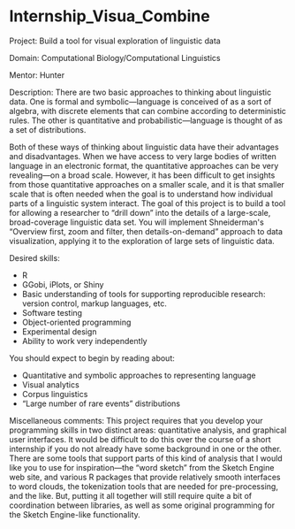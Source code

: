 # Internship_Visua_Combine

Project: Build a tool for visual exploration of linguistic data

Domain: Computational Biology/Computational Linguistics

Mentor: Hunter

Description: There are two basic approaches to thinking about linguistic data.  One is formal and symbolic—language is conceived of as a sort of algebra, with discrete elements that can combine according to deterministic rules.  The other is quantitative and probabilistic—language is thought of as a set of distributions.

Both of these ways of thinking about linguistic data have their advantages and disadvantages.  When we have access to very large bodies of written language in an electronic format, the quantitative approaches can be very revealing—on a broad scale.  However, it has been difficult to get insights from those quantitative approaches on a smaller scale, and it is that smaller scale that is often needed when the goal is to understand how individual parts of a linguistic system interact.  The goal of this project is to build a tool for allowing a researcher to “drill down” into the details of a large-scale, broad-coverage linguistic data set.  You will implement Shneiderman's “Overview first, zoom and filter, then details-on-demand” approach to data visualization, applying it to the exploration of large sets of linguistic data.


Desired skills:

-	R
-	GGobi, iPlots, or Shiny
-	Basic understanding of tools for supporting reproducible research: version control, markup languages, etc.
-	Software testing
-	Object-oriented programming
-	Experimental design
-	Ability to work very independently

You should expect to begin by reading about:

-	Quantitative and symbolic approaches to representing language
-	Visual analytics
-	Corpus linguistics
-	“Large number of rare events” distributions

Miscellaneous comments:  This project requires that you develop your programming skills in two distinct areas: quantitative analysis, and graphical user interfaces.  It would be difficult to do this over the course of a short internship if you do not already have some background in one or the other.  There are some tools that support parts of this kind of analysis that I would like you to use for inspiration—the “word sketch” from the Sketch Engine web site, and various R packages that provide relatively smooth interfaces to word clouds, the tokenization tools that are needed for pre-processing, and the like.  But, putting it all together will still require quite a bit of coordination between libraries, as well as some original programming for the Sketch Engine-like functionality.
